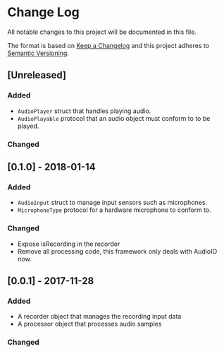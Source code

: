# Change Log
All notable changes to this project will be documented in this file.

The format is based on [Keep a Changelog](http://keepachangelog.com/) 
and this project adheres to [Semantic Versioning](http://semver.org/).

## [Unreleased]
### Added
- `AudioPlayer` struct that handles playing audio.
- `AudioPlayable` protocol that an audio object must conform to to be played. 

### Changed

## [0.1.0] - 2018-01-14
### Added
- `AudioInput` struct to manage input sensors such as microphones.
- `MicrophoneType` protocol for a hardware microphone to conform to.

### Changed
- Expose isRecording in the recorder
- Remove all processing code, this framework only deals with AudioIO now.

## [0.0.1] - 2017-11-28
### Added
- A recorder object that manages the recording input data
- A processor object that processes audio samples

### Changed
